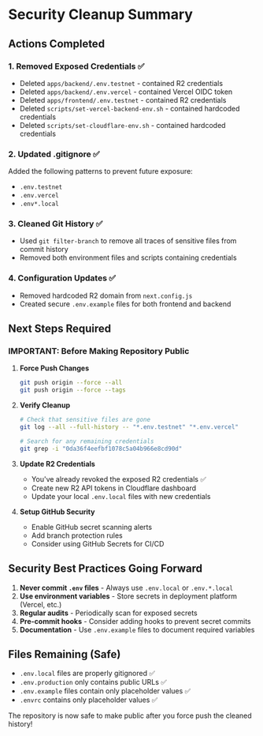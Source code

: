 # Security Cleanup Summary

## Actions Completed

### 1. Removed Exposed Credentials ✅
- Deleted `apps/backend/.env.testnet` - contained R2 credentials
- Deleted `apps/backend/.env.vercel` - contained Vercel OIDC token
- Deleted `apps/frontend/.env.testnet` - contained R2 credentials
- Deleted `scripts/set-vercel-backend-env.sh` - contained hardcoded credentials
- Deleted `scripts/set-cloudflare-env.sh` - contained hardcoded credentials

### 2. Updated .gitignore ✅
Added the following patterns to prevent future exposure:
- `.env.testnet`
- `.env.vercel`
- `.env*.local`

### 3. Cleaned Git History ✅
- Used `git filter-branch` to remove all traces of sensitive files from commit history
- Removed both environment files and scripts containing credentials

### 4. Configuration Updates ✅
- Removed hardcoded R2 domain from `next.config.js`
- Created secure `.env.example` files for both frontend and backend

## Next Steps Required

### IMPORTANT: Before Making Repository Public

1. **Force Push Changes**
   ```bash
   git push origin --force --all
   git push origin --force --tags
   ```

2. **Verify Cleanup**
   ```bash
   # Check that sensitive files are gone
   git log --all --full-history -- "*.env.testnet" "*.env.vercel"
   
   # Search for any remaining credentials
   git grep -i "0da36f4eefbf1078c5a04b966e8cd90d"
   ```

3. **Update R2 Credentials**
   - You've already revoked the exposed R2 credentials ✅
   - Create new R2 API tokens in Cloudflare dashboard
   - Update your local `.env.local` files with new credentials

4. **Setup GitHub Security**
   - Enable GitHub secret scanning alerts
   - Add branch protection rules
   - Consider using GitHub Secrets for CI/CD

## Security Best Practices Going Forward

1. **Never commit `.env` files** - Always use `.env.local` or `.env.*.local`
2. **Use environment variables** - Store secrets in deployment platform (Vercel, etc.)
3. **Regular audits** - Periodically scan for exposed secrets
4. **Pre-commit hooks** - Consider adding hooks to prevent secret commits
5. **Documentation** - Use `.env.example` files to document required variables

## Files Remaining (Safe)
- `.env.local` files are properly gitignored ✅
- `.env.production` only contains public URLs ✅
- `.env.example` files contain only placeholder values ✅
- `.envrc` contains only placeholder values ✅

The repository is now safe to make public after you force push the cleaned history!
